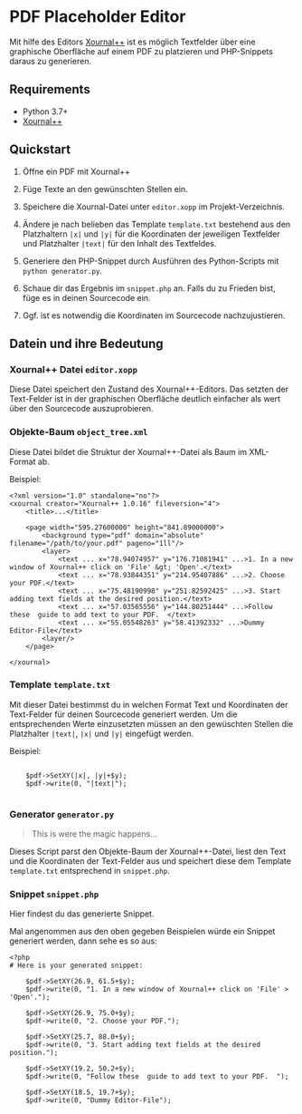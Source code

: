 # PDF Placeholder Editor

Mit hilfe des Editors [Xournal++](https://github.com/xournalpp/xournalpp) ist es möglich Textfelder über eine graphische Oberfläche auf einem PDF zu platzieren und PHP-Snippets daraus zu generieren.


## Requirements

 - Python 3.7+
 - [Xournal++](https://github.com/xournalpp/xournalpp)


## Quickstart

1. Öffne ein PDF mit Xournal++

2. Füge Texte an den gewünschten Stellen ein.

3. Speichere die Xournal-Datei unter `editor.xopp` im Projekt-Verzeichnis.

4. Ändere je nach belieben das Template `template.txt` bestehend aus den Platzhaltern `|x|` und `|y|` für die Koordinaten der jeweiligen Textfelder und Platzhalter `|text|` für den Inhalt des Textfeldes.

5. Generiere den PHP-Snippet durch Ausführen des Python-Scripts mit `python generator.py`.

6. Schaue dir das Ergebnis im `snippet.php` an. Falls du zu Frieden bist, füge es in deinen Sourcecode ein.

7. Ggf. ist es notwendig die Koordinaten im Sourcecode nachzujustieren.


## Datein und ihre Bedeutung

### Xournal++ Datei `editor.xopp`

Diese Datei speichert den Zustand des Xournal++-Editors.
Das setzten der Text-Felder ist in der graphischen Oberfläche deutlich einfacher als wert über den Sourcecode auszuprobieren.

### Objekte-Baum `object_tree.xml`

Diese Datei bildet die Struktur der Xournal++-Datei als Baum im XML-Format ab.

Beispiel:
```
<?xml version="1.0" standalone="no"?>
<xournal creator="Xournal++ 1.0.16" fileversion="4">
    <title>...</title>

    <page width="595.27600000" height="841.89000000">
        <background type="pdf" domain="absolute" filename="/path/to/your.pdf" pageno="1ll"/>
        <layer>
            <text ... x="78.94074957" y="176.71081941" ...>1. In a new window of Xournal++ click on 'File' &gt; 'Open'.</text>
            <text ... x="78.93844351" y="214.95407886" ...>2. Choose your PDF.</text>
            <text ... x="75.48190998" y="251.82592425" ...>3. Start adding text fields at the desired position.</text>
            <text ... x="57.03565556" y="144.80251444" ...>Follow these  guide to add text to your PDF.  </text>
            <text ... x="55.05548263" y="58.41392332" ...>Dummy Editor-File</text>
        <layer/>
    </page>

</xournal>

```

### Template `template.txt`

Mit dieser Datei bestimmst du in welchen Format Text und Koordinaten der Text-Felder für deinen Sourcecode generiert werden. Um die entsprechenden Werte einzusetzten müssen an den gewüschten Stellen die Platzhalter `|text|`, `|x|` und `|y|` eingefügt werden.

Beispiel:
```

    $pdf->SetXY(|x|, |y|+$y);
    $pdf->write(0, "|text|");


```

### Generator `generator.py`

> This is were the magic happens...

Dieses Script parst den Objekte-Baum der Xournal++-Datei, liest den Text und die Koordinaten der Text-Felder aus und speichert diese dem Template `template.txt` entsprechend in `snippet.php`.


### Snippet `snippet.php`

Hier findest du das generierte Snippet.

Mal angenommen aus den oben gegeben Beispielen würde ein Snippet generiert werden, dann sehe es so aus:
```
<?php
# Here is your generated snippet:

    $pdf->SetXY(26.9, 61.5+$y);
    $pdf->write(0, "1. In a new window of Xournal++ click on 'File' > 'Open'.");

    $pdf->SetXY(26.9, 75.0+$y);
    $pdf->write(0, "2. Choose your PDF.");

    $pdf->SetXY(25.7, 88.0+$y);
    $pdf->write(0, "3. Start adding text fields at the desired position.");

    $pdf->SetXY(19.2, 50.2+$y);
    $pdf->write(0, "Follow these  guide to add text to your PDF.  ");

    $pdf->SetXY(18.5, 19.7+$y);
    $pdf->write(0, "Dummy Editor-File");

```